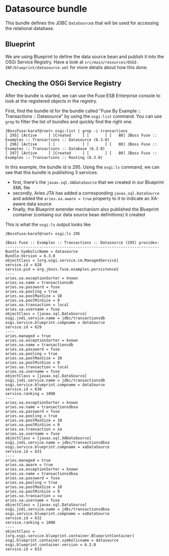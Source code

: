 # Datasource bundle
This bundle defines the JDBC `DataSource`s that will be used for accessing the 
relational database.


## Blueprint
We are using Blueprint to define the data source bean and publish it into the OSGi Service Registry.  Have a look at
`src/main/resources/OSGI-INF/blueprint/datasource.xml` for more details about how this done.


## Checking the OSGi Service Registry
After the bundle is started, we can use the Fuse ESB Enterprise console to look at the registered objects in the registry.

First, find the bundle id for the bundle called "Fuse By Example :: Transactions :: Datasource" by using the `osgi:list` command.
You can use `grep` to filter the list of bundles and quickly find the right one.

    JBossFuse:karaf@root> osgi:list | grep -i transactions
    [ 295] [Active     ] [Created     ] [       ] [   80] JBoss Fuse :: Examples :: Transactions :: Datasource (6.3.0)
    [ 296] [Active     ] [            ] [       ] [   80] JBoss Fuse :: Examples :: Transactions :: Database (6.3.0)
    [ 297] [Active     ] [Created     ] [       ] [   80] JBoss Fuse :: Examples :: Transactions :: Routing (6.3.0)

In this example, the bundle id is 295.  Using the `osgi:ls` command, we can see that this bundle is publishing 3 services:

* first, there's the `javax.sql.XADataSource` that we created in our Blueprint XML file
* secondly, Aries JTA has added a corresponding `javax.sql.DataSource` and added the `aries.xa.aware = true` property to it to indicate an XA-aware data source
* finally, the Blueprint extender mechanism also published the Blueprint container (containg our data source bean definitions) it created

This is what the `osgi:ls` output looks like

    JBossFuse:karaf@root> osgi:ls 295

    JBoss Fuse :: Examples :: Transactions :: Datasource (295) provides:
    --------------------------------------------------------------------
    Bundle-SymbolicName = datasource
    Bundle-Version = 6.3.0
    objectClass = [org.osgi.service.cm.ManagedService]
    service.id = 628
    service.pid = org.jboss.fuse.examples.persistence2
    ----
    aries.xa.exceptionSorter = known
    aries.xa.name = transactionsdb
    aries.xa.password = fuse
    aries.xa.pooling = true
    aries.xa.poolMaxSize = 10
    aries.xa.poolMinSize = 0
    aries.xa.transaction = local
    aries.xa.username = fuse
    objectClass = [javax.sql.DataSource]
    osgi.jndi.service.name = jdbc/transactionsdb
    osgi.service.blueprint.compname = dataSource
    service.id = 629
    ----
    aries.managed = true
    aries.xa.exceptionSorter = known
    aries.xa.name = transactionsdb
    aries.xa.password = fuse
    aries.xa.pooling = true
    aries.xa.poolMaxSize = 10
    aries.xa.poolMinSize = 0
    aries.xa.transaction = local
    aries.xa.username = fuse
    objectClass = [javax.sql.DataSource]
    osgi.jndi.service.name = jdbc/transactionsdb
    osgi.service.blueprint.compname = dataSource
    service.id = 630
    service.ranking = 1000
    ----
    aries.xa.exceptionSorter = known
    aries.xa.name = transactionsdbxa
    aries.xa.password = fuse
    aries.xa.pooling = true
    aries.xa.poolMaxSize = 10
    aries.xa.poolMinSize = 0
    aries.xa.transaction = xa
    aries.xa.username = fuse
    objectClass = [javax.sql.XADataSource]
    osgi.jndi.service.name = jdbc/transactionsdbxa
    osgi.service.blueprint.compname = xaDataSource
    service.id = 631
    ----
    aries.managed = true
    aries.xa.aware = true
    aries.xa.exceptionSorter = known
    aries.xa.name = transactionsdbxa
    aries.xa.password = fuse
    aries.xa.pooling = true
    aries.xa.poolMaxSize = 10
    aries.xa.poolMinSize = 0
    aries.xa.transaction = xa
    aries.xa.username = fuse
    objectClass = [javax.sql.DataSource]
    osgi.jndi.service.name = jdbc/transactionsdbxa
    osgi.service.blueprint.compname = xaDataSource
    service.id = 632
    service.ranking = 1000
    ----
    objectClass = [org.osgi.service.blueprint.container.BlueprintContainer]
    osgi.blueprint.container.symbolicname = datasource
    osgi.blueprint.container.version = 6.3.0
    service.id = 633
